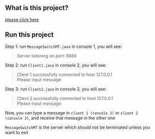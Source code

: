 ## What is this project?
[please click here](https://github.com/zhedongzheng/MessageSwitchApp/blob/master/problem_description.pdf)<br>

## Run this project

Step 1: run `MessageSwitchMT.java` in console 1, you will see:  
> Server listening on port: 8888  

Step 2: run `Client1.java` in console 2, you will see:
> Client 1 successfully connected to host 127.0.0.1  
> Please input message:  

Step 3: run `Client2.java` in console 3, you will see:  
> Client 2 successfully connected to host 127.0.0.1  
> Please input message:  

Now, you can type a message in `client 1 (console 2)` or `client 2 (console 3)`, and receive that message in the other one 

`MessageSwitchMT` is the server which should not be terminated unless you want to exit
